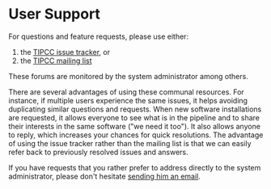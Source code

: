 # User Support

For questions and feature requests, please use either:

1. the [TIPCC issue tracker](https://github.com/UCSF-TI/TIPCC/issues), or
2. the [TIPCC mailing list](mailto:TIPCC@listsrv.ucsf.edu)

These forums are monitored by the system administrator among others.

There are several advantages of using these communal resources.  For instance, if multiple users experience the same issues, it helps avoiding duplicating similar questions and requests.  When new software installations are requested, it allows everyone to see what is in the pipeline and to share their interests in the same software ("we need it too").  It also allows anyone to reply, which increases your chances for quick resolutions.  The advantage of using the issue tracker rather than the mailing list is that we can easily refer back to previously resolved issues and answers.

If you have requests that you rather prefer to address directly to the system administrator, please don't hesitate [sending him an email](../about/contact.html).
